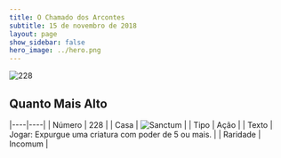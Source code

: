 ```yaml
---
title: O Chamado dos Arcontes
subtitle: 15 de novembro de 2018
layout: page
show_sidebar: false
hero_image: ../hero.png
---
```


![228](https://cdn.keyforgegame.com/media/card_front/pt/341_228_JQM953FW234C_pt.png)

## Quanto Mais Alto

|----|----|
| Número | 228 |
| Casa | ![Sanctum](https://archonarcana.com/images/thumb/c/c7/Sanctum.png/22px-Sanctum.png "Santuário") |
| Tipo | Ação |
| Texto | Jogar: Expurgue uma criatura com poder de 5 ou mais. |
| Raridade | Incomum |
